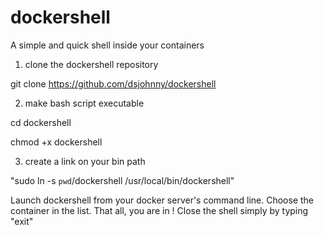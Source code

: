 # dockershell
A simple and quick shell inside your containers

1) clone the dockershell repository

git clone https://github.com/dsjohnny/dockershell

2) make bash script executable

cd dockershell

chmod +x dockershell

3) create a link on your bin path

"sudo ln -s `pwd`/dockershell /usr/local/bin/dockershell"

Launch dockershell from your docker server's command line.
Choose the container in the list.
That all, you are in !
Close the shell simply by typing "exit"


